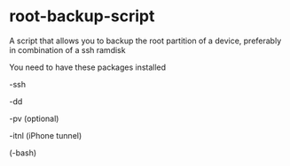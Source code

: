 # root-backup-script
A script that allows you to backup the root partition of a device, preferably in combination of a ssh ramdisk

You need to have these packages installed

-ssh

-dd

-pv (optional)

-itnl (iPhone tunnel)

(-bash)
